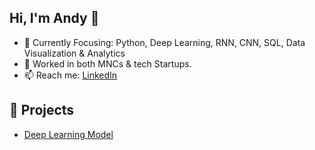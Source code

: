 ## Hi, I'm Andy 👋
- 🌱 Currently Focusing: Python, Deep Learning, RNN, CNN, SQL, Data Visualization & Analytics
- 💼 Worked in both MNCs & tech Startups.
- 📫 Reach me: [LinkedIn](https://www.linkedin.com/in/andy-c-h-chou-02a1a7149/)

## 🚀 Projects
- [Deep Learning Model](https://github.com/AndyChou-0630/machine-learning-project-by-Andy)


